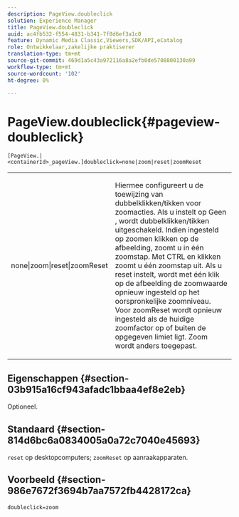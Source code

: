 ```yaml
---
description: PageView.doubleclick
solution: Experience Manager
title: PageView.doubleclick
uuid: ac4fb532-f554-4831-b341-7f8d6ef3a1c0
feature: Dynamic Media Classic,Viewers,SDK/API,eCatalog
role: Ontwikkelaar,zakelijke praktiserer
translation-type: tm+mt
source-git-commit: 469d1a5c43a972116a8a2efb0de5708800130a99
workflow-type: tm+mt
source-wordcount: '102'
ht-degree: 0%

---
```



# PageView.doubleclick{#pageview-doubleclick}

`[PageView.|<containerId>_pageView.]doubleclick=none|zoom|reset|zoomReset`

<table id="table_942C8BDBDE1B441596987E9E971202E7"> 
 <tbody> 
  <tr> 
   <td colname="col1"> <p> <span class="codeph"> none|zoom|reset|zoomReset  </span> </p> </td> 
   <td colname="col2"> <p> Hiermee configureert u de toewijzing van dubbelklikken/tikken voor zoomacties. Als u instelt op <span class="codeph"> Geen </span>, wordt dubbelklikken/tikken uitgeschakeld. Indien ingesteld op <span class="codeph"> zoomen </span> klikken op de afbeelding, zoomt u in één zoomstap. Met CTRL en klikken zoomt u één zoomstap uit. Als u <span class="codeph"> reset </span> instelt, wordt met één klik op de afbeelding de zoomwaarde opnieuw ingesteld op het oorspronkelijke zoomniveau. Voor <span class="codeph"> zoomReset </span> wordt opnieuw ingesteld als de huidige zoomfactor op of buiten de opgegeven limiet ligt. Zoom wordt anders toegepast. </p> </td> 
  </tr> 
 </tbody> 
</table>

## Eigenschappen {#section-03b915a16cf943afadc1bbaa4ef8e2eb}

Optioneel.

## Standaard {#section-814d6bc6a0834005a0a72c7040e45693}

`reset` op desktopcomputers;  `zoomReset` op aanraakapparaten.

## Voorbeeld {#section-986e7672f3694b7aa7572fb4428172ca}

`doubleclick=zoom`
